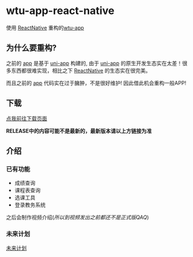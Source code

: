# wtu-app-react-native

使用 [ReactNative](https://reactnative.cn/) 重构的[wtu-app](https://github.com/HuPeng333/WTU-APP)

## 为什么要重构?

之前的 [app](https://github.com/HuPeng333/WTU-APP) 是基于 [uni-app](https://uniapp.dcloud.io/) 构建的, 由于 [uni-app](https://uniapp.dcloud.io/)
的原生开发生态实在太差！很多东西都很难实现，相比之下 [ReactNative](https://reactnative.cn/) 的生态实在很完美。

而且之前的 [app](https://github.com/HuPeng333/WTU-APP) 代码实在过于臃肿，不是很好维护! 因此借此机会重构一般APP!

## 下载

[点我前往下载页面](https://xds.fit/wtuapp/app/)

**RELEASE中的内容可能不是最新的，最新版本请以上方链接为准**

## 介绍

### 已有功能
- 成绩查询
- 课程表查询
- 选课工具
- 登录教务系统

之后会制作视频介绍(*所以到视频发出之前都还不是正式版QAQ*)

### 未来计划

[未来计划](https://github.com/IceOfSummer/wtu-app-react-native/issues/2)
